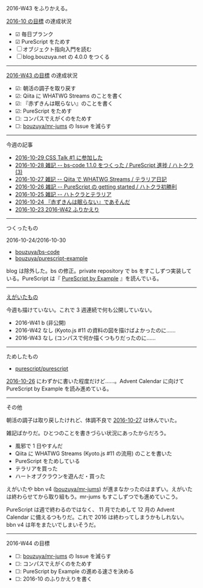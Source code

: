 2016-W43 をふりかえる。

[2016-10 の目標][2016-09-30] の達成状況

- ☑ 毎日プランク
- ☑ PureScript をためす
- ☐ オブジェクト指向入門を読む
- ☐ blog.bouzuya.net の 4.0.0 をつくる

-----

[2016-W43 の目標][2016-10-23] の達成状況

- ☑: 朝活の調子を取り戻す
- ☑: Qiita に WHATWG Streams のことを書く
- ☑: 『赤ずきんは眠らない』のことを書く
- ☑: PureScript をためす
- ☐: コンパスでえがくのをためす
- ☐: [bouzuya/mr-jums][] の Issue を減らす

-----

今週の記事

- [2016-10-29 CSS Talk #1 に参加した][2016-10-29]
- [2016-10-28 雑記 -- bs-code 1.1.0 をつくった / PureScript 進捗 / ハトクラ (3)][2016-10-28]
- [2016-10-27 雑記 -- Qiita で WHATWG Streams / テラリア日記][2016-10-27]
- [2016-10-26 雑記 -- PureScript の getting started / ハトクラ初勝利][2016-10-26]
- [2016-10-25 雑記 -- ハトクラとテラリア][2016-10-25]
- [2016-10-24 『赤ずきんは眠らない』であそんだ][2016-10-24]
- [2016-10-23 2016-W42 ふりかえり][2016-10-23]

-----

つくったもの

2016-10-24/2016-10-30

- [bouzuya/bs-code][]
- [bouzuya/purescript-example][]

blog は除外した。bs の修正。private repository で bs をすこしずつ実装している。PureScript は『 [PureScript by Example](https://leanpub.com/purescript/read) 』を読んでいる。

-----

[えがいたもの](http://floating-scrubland-79854.herokuapp.com/)

今週も描けていない。これで 3 週連続で何も公開していない。

- 2016-W41 b (非公開)
- 2016-W42 なし (Kyoto.js #11 の資料の図を描けばよかったのに……
- 2016-W43 なし (コンパスで何か描くつもりだったのに……

-----

ためしたもの

- [purescript/purescript][]

[2016-10-26][] にわずかに書いた程度だけど……。Advent Calendar に向けて PureScript by Example を読み進めている。

-----

その他

朝活の調子は取り戻したけれど、体調不良で [2016-10-27][] は休んでいた。

雑記ばかりだ。ひとつのことを書きづらい状況にあったからだろう。

- 風邪で 1 日やすんだ
- Qiita に WHATWG Streams (Kyoto.js #11 の流用) のことを書いた
- PureScript をためしている
- テラリアを買った
- ハートオブクラウンを遊んだ・買った

えがいたや bbn v4 ([bouzuya/mr-jums][]) が進まなかったのはまずい。えがいたは終わらせてから取り組もう。mr-jums もすこしずつでも進めていこう。

PureScript は週で終わるのではなく、 11 月でためして 12 月の Advent Calendar に備えるつもりだ。これで 2016 は終わってしまうかもしれない。bbn v4 は年をまたいでしまいそうだ。

-----

2016-W44 の目標

- ☐: [bouzuya/mr-jums][] の Issue を減らす
- ☐: コンパスでえがくのをためす
- ☐: PureScript by Example の進める速さを決める
- ☐: 2016-10 のふりかえりを書く

[2016-09-30]: https://blog.bouzuya.net/2016/09/30/
[2016-10-23]: https://blog.bouzuya.net/2016/10/23/
[2016-10-24]: https://blog.bouzuya.net/2016/10/24/
[2016-10-25]: https://blog.bouzuya.net/2016/10/25/
[2016-10-26]: https://blog.bouzuya.net/2016/10/26/
[2016-10-27]: https://blog.bouzuya.net/2016/10/27/
[2016-10-28]: https://blog.bouzuya.net/2016/10/28/
[2016-10-29]: https://blog.bouzuya.net/2016/10/29/
[bouzuya/bs-code]: https://github.com/bouzuya/bs-code
[bouzuya/mr-jums]: https://github.com/bouzuya/mr-jums
[bouzuya/purescript-example]: https://github.com/bouzuya/purescript-example
[purescript/purescript]: https://github.com/purescript/purescript
